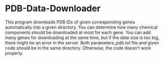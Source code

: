 # PDB-Data-Downloader
This program downloads PDB IDs of given corresponding genes automatically into a given directory. You can determine how many chemical components should be downloaded at most for each gene. You can add many genes for downloading at the same time, but if the data size is too big, there might be an error in the server. Both parameters_pdb.txt file and given code should be in the same directory. Otherwise, the code doesn't work properly. 
